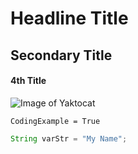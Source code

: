 # Headline Title
## Secondary Title
#### 4th Title

![Image of Yaktocat](https://octodex.github.com/images/yaktocat.png)

`CodingExample = True`

``` Java
String varStr = "My Name";
```
